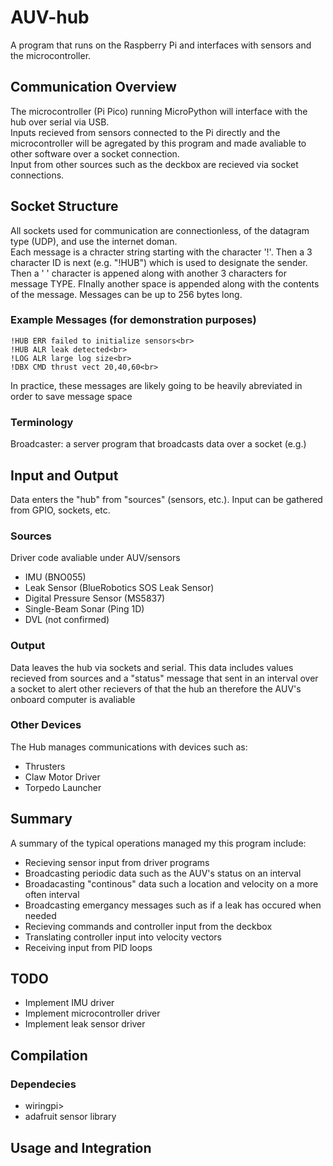 # AUV-hub
A program that runs on the Raspberry Pi and interfaces with sensors and the microcontroller.


## Communication Overview

The microcontroller (Pi Pico) running MicroPython will interface with the hub over serial via USB.<br>
Inputs recieved from sensors connected to the Pi directly and the microcontroller will be agregated by this program and made avaliable to other software over a socket connection.<br>
Input from other sources such as the deckbox are recieved via socket connections.

## Socket Structure
All sockets used for communication are connectionless, of the datagram type (UDP), and use the internet doman.<br>
Each message is a chracter string starting with the character '!'. Then a 3 character ID is next (e.g. "!HUB") which is used to designate the sender. Then a ' ' character is appened along with another 3 characters for message TYPE. FInally another space is appended along with the contents of the message. Messages can be up to 256 bytes long.
### Example Messages (for demonstration purposes)
	!HUB ERR failed to initialize sensors<br>
	!HUB ALR leak detected<br>
	!LOG ALR large log size<br> 
	!DBX CMD thrust vect 20,40,60<br>
In practice, these messages are likely going to be heavily abreviated in order to save message space
### Terminology
Broadcaster: a server program that broadcasts data over a socket (e.g.) 


## Input and Output
Data enters the "hub" from "sources" (sensors, etc.). Input can be gathered from GPIO, sockets, etc.

### Sources
Driver code avaliable under AUV/sensors
- IMU (BNO055)
- Leak Sensor (BlueRobotics SOS Leak Sensor)
- Digital Pressure Sensor (MS5837)
- Single-Beam Sonar (Ping 1D)
- DVL (not confirmed)

### Output
Data leaves the hub via sockets and serial. This data includes values recieved from sources and a "status" message that sent in an interval over a socket to alert other recievers of that the hub an therefore the AUV's onboard computer is avaliable

### Other Devices
The Hub manages communications with devices such as:<br>
- Thrusters
- Claw Motor Driver
- Torpedo Launcher


## Summary
A summary of the typical operations managed my this program include:<br>
- Recieving sensor input from driver programs<br>
- Broadcasting periodic data such as the AUV's status on an interval<br>
- Broadacasting "continous" data such a location and velocity on a more often interval<br>
- Broadcasting emergancy messages such as if a leak has occured when needed<br>
- Recieving commands and controller input from the deckbox<br>
- Translating controller input into velocity vectors<br>
- Receiving input from PID loops<br>
 


## TODO
- Implement IMU driver
- Implement microcontroller driver
- Implement leak sensor driver


## Compilation
### Dependecies
- wiringpi>
- adafruit sensor library

## Usage and Integration




